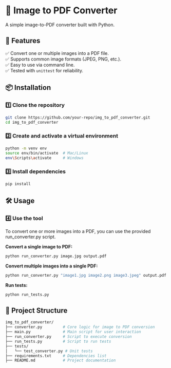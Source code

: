 # 📄 Image to PDF Converter

A simple image-to-PDF converter built with Python.

## 🚀 Features

✅ Convert one or multiple images into a PDF file.  
✅ Supports common image formats (JPEG, PNG, etc.).  
✅ Easy to use via command line.  
✅ Tested with `unittest` for reliability.

## 📦 Installation

### 1️⃣ Clone the repository

```bash
git clone https://github.com/your-repo/img_to_pdf_converter.git
cd img_to_pdf_converter
```

### 2️⃣ Create and activate a virtual environment

```bash
python -m venv env
source env/bin/activate  # Mac/Linux
env\Scripts\activate     # Windows
```

### 3️⃣ Install dependencies

```bash
pip install
```

## 🛠️ Usage

### 4️⃣ Use the tool

To convert one or more images into a PDF, you can use the provided run_converter.py script.

**Convert a single image to PDF:**

```bash
python run_converter.py image.jpg output.pdf
```

**Convert multiple images into a single PDF:**

```bash
python run_converter.py "image1.jpg image2.png image3.jpeg" output.pdf
```

**Run tests:**

```bash
python run_tests.py
```

## 📁 Project Structure

```bash
img_to_pdf_converter/
├── converter.py         # Core logic for image to PDF conversion
├── main.py              # Main script for user interaction
├── run_converter.py     # Script to execute conversion
├── run_tests.py         # Script to run tests
├── tests/
│   └── test_converter.py # Unit tests
├── requirements.txt     # Dependencies list
├── README.md            # Project documentation
```

